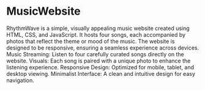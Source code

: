 # MusicWebsite
RhythmWave is a simple, visually appealing music website created using HTML, CSS, and JavaScript. It hosts four songs, each accompanied by photos that reflect the theme or mood of the music. The website is designed to be responsive, ensuring a seamless experience across devices.
Music Streaming: Listen to four carefully curated songs directly on the website.
Visuals: Each song is paired with a unique photo to enhance the listening experience.
Responsive Design: Optimized for mobile, tablet, and desktop viewing.
Minimalist Interface: A clean and intuitive design for easy navigation.
